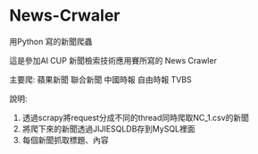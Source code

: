 # News-Crwaler
用Python 寫的新聞爬蟲

這是參加AI CUP 新聞檢索技術應用賽所寫的 News Crawler

主要爬:
  蘋果新聞
  聯合新聞
  中國時報
  自由時報
  TVBS

說明:
  1. 透過scrapy將request分成不同的thread同時爬取NC_1.csv的新聞
  2. 將爬下來的新聞透過JIJIESQLDB存到MySQL裡面
  3. 每個新聞抓取標題、內容
